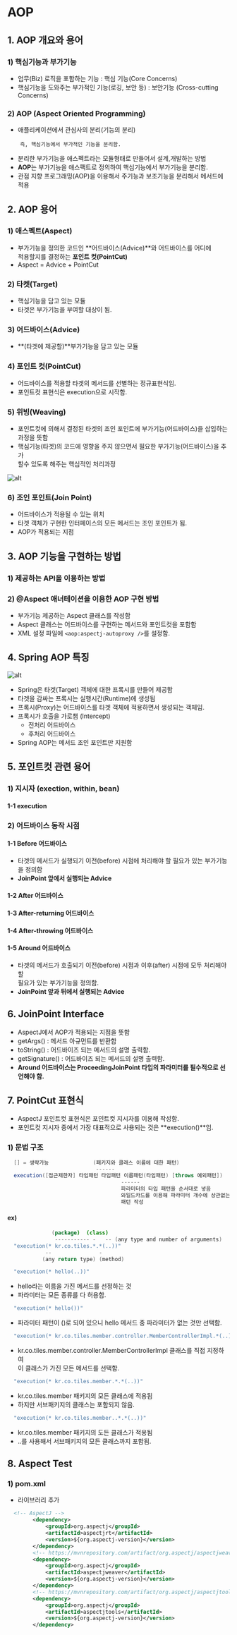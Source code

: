 # AOP

## 1. AOP 개요와 용어

### 1) 핵심기능과 부가기능

- 업무(Biz) 로직을 포함하는 기능 : 핵심 기능(Core Concerns)
- 핵심기능을 도와주는 부가적인 기능(로깅, 보안 등) : 보안기능 (Cross-cutting Concerns)

### 2) AOP (Aspect Oriented Programming)

- 애플리케이션에서 관심사의 분리(기능의 분리)

```
    즉, 핵심기능에서 부가적인 기능을 분리함.
```

- 분리한 부가기능을 애스펙트라는 모듈형태로 만들어서 설계,개발하는 방법
- **AOP**는 부가기능을 애스팩트로 정의하여 핵심기능에서 부가기능을 분리함.
- 관점 지향 프로그래밍(AOP)을 이용해서 주기능과 보조기능을 분리해서 메서드에 적용

## 2. AOP 용어

### 1) 애스펙트(Aspect)

- 부가기능을 정의한 코드인 **어드바이스(Advice)**와 어드바이스를 어디에  
  적용할지를 결정하는 **포인트 컷(PointCut)**
- Aspect = Advice + PointCut

### 2) 타켓(Target)

- 핵심기능을 담고 있는 모듈
- 타겟은 부가기능을 부여할 대상이 됨.

### 3) 어드바이스(Advice)

- **(타겟에 제공할)**부가기능을 담고 있는 모듈

### 4) 포인트 컷(PointCut)

- 어드바이스를 적용할 타겟의 메서드를 선별하는 정규표현식임.
- 포인트컷 표현식은 execution으로 시작함.

### 5) 위빙(Weaving)

- 포인트컷에 의해서 결정된 타겟의 조인 포인트에 부가기능(어드바이스)을 삽입하는  
  과정을 뜻함
- 핵심기능(타겟)의 코드에 영향을 주지 않으면서 필요한 부가기능(어드바이스)을 추가  
  할수 있도록 해주는 핵심적인 처리과정

![alt](/assets/images/post/spring/28.png)

### 6) 조인 포인트(Join Point)

- 어드바이스가 적용될 수 있는 위치
- 타겟 객체가 구현한 인터페이스의 모든 메서드는 조인 포인트가 됨.
- AOP가 적용되는 지점

## 3. AOP 기능을 구현하는 방법

### 1) 제공하는 API을 이용하는 방법

### 2) @Aspect 애너테이션을 이용한 AOP 구현 방법

- 부가기능 제공하는 Aspect 클래스를 작성함
- Aspect 클래스는 어드바이스를 구현하는 메서드와 포인트컷을 포함함
- XML 설정 파일에 `<aop:aspectj-autoproxy />`를 설정함.

## 4. Spring AOP 특징

![alt](/assets/images/post/spring/29.png)

- Spring은 타겟(Target) 객체에 대한 프록시를 만들어 제공함
- 타겟을 감싸는 프록시는 실행시간(Runtime)에 생성됨
- 프록시(Proxy)는 어드바이스를 타겟 객체에 적용하면서 생성되는 객체임.
- 프록시가 호출을 가로챔 (Intercept)
  - 전처리 어드바이스
  - 후처리 어드바이스
- Spring AOP는 메서드 조인 포인트만 지원함

## 5. 포인트컷 관련 용어

### 1) 지시자 (exection, within, bean)

#### 1-1 execution

### 2) 어드바이스 동작 시점

#### 1-1 Before 어드바이스

- 타겟의 메서드가 실행되기 이전(before) 시점에 처리해야 할 필요가 있는 부가기능을 정의함
- **JoinPoint 앞에서 실행되는 Advice**

#### 1-2 After 어드바이스

#### 1-3 After-returning 어드바이스

#### 1-4 After-throwing 어드바이스

#### 1-5 Around 어드바이스

- 타겟의 메서드가 호출되기 이전(before) 시점과 이후(after) 시점에 모두 처리해야 할  
  필요가 있는 부가기능을 정의함.
- **JoinPoint 앞과 뒤에서 실행되는 Advice**

## 6. JoinPoint Interface

- AspectJ에서 AOP가 적용되는 지점을 뜻함
- getArgs() : 메서드 아규먼트를 반환함
- toString() : 어드바이즈 되는 메서드의 설명 출력함.
- getSignature() : 어드바이즈 되는 메서드의 설명 출력함.
- **Around 어드바이스는 ProceedingJoinPoint 타입의 파라미터를 필수적으로 선언해야 함.**

## 7. PointCut 표현식

- AspectJ 포인트컷 표현식은 포인트컷 지시자를 이용해 작성함.
- 포인트컷 지시자 중에서 가장 대표적으로 사용되는 것은 **execution()**임.

### 1) 문법 구조

```java
  [] = 생략가능              (패키지와 클래스 이름에 대한 패턴)
                            ------
  execution([접근제한자] 타입패턴 타입패턴 이름패턴(타입패턴) [throws 예외패턴])
                                    ------
                                    파라미터의 타입 패턴을 순서대로 넣음
                                    와일드카드를 이용해 파라미터 개수에 상관없는
                                    패턴 작성
```

#### ex)

```java
              (package)  (class)
               ----------- -   -- (any type and number of arguments)
  "execution(* kr.co.tiles.*.*(..))"
            --               -
           (any return type) (method)
```

```java
  "execution(* hello(..))"
```

- hello라는 이름을 가진 메서드를 선정하는 것
- 파라미터는 모든 종류를 다 허용함.

```java
  "execution(* hello())"
```

- 파라미터 패턴이 ()로 되어 있으니 hello 메서드 중 파라미터가 없는 것만 선택함.

```java
  "execution(* kr.co.tiles.member.controller.MemberControllerImpl.*(..)"
```

- kr.co.tiles.member.controller.MemberControllerImpl 클래스를 직접 지정하여  
  이 클래스가 가진 모든 메서드를 선택함.

```java
  "execution(* kr.co.tiles.member.*.*(..))"
```

- kr.co.tiles.member 패키지의 모든 클래스에 적용됨
- 하지만 서브패키지의 클래스는 포함되지 않음.

```java
  "execution(* kr.co.tiles.member..*.*(..))"
```

- kr.co.tiles.member 패키지의 도든 클래스가 적용됨
- ..를 사용해서 서브패키지의 모든 클래스까지 포함됨.

## 8. Aspect Test

### 1) pom.xml

- 라이브러리 추가

```xml
  <!-- AspectJ -->
		<dependency>
			<groupId>org.aspectj</groupId>
			<artifactId>aspectjrt</artifactId>
			<version>${org.aspectj-version}</version>
		</dependency>
		<!-- https://mvnrepository.com/artifact/org.aspectj/aspectjweaver -->
		<dependency>
			<groupId>org.aspectj</groupId>
			<artifactId>aspectjweaver</artifactId>
			<version>${org.aspectj-version}</version>
		</dependency>
		<!-- https://mvnrepository.com/artifact/org.aspectj/aspectjtools -->
		<dependency>
			<groupId>org.aspectj</groupId>
			<artifactId>aspectjtools</artifactId>
			<version>${org.aspectj-version}</version>
		</dependency>
```
